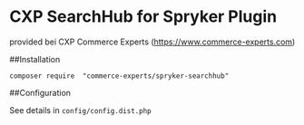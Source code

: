 # CXP SearchHub for Spryker Plugin

provided bei CXP Commerce Experts (https://www.commerce-experts.com)

##Installation

```
composer require  "commerce-experts/spryker-searchhub"
```

##Configuration

See details in ```config/config.dist.php```
